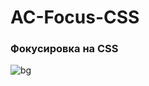 # AC-Focus-CSS

### Фокусировка на CSS
 
![bg](https://user-images.githubusercontent.com/56477695/147599487-aa2d51b0-755c-4316-abf7-53ad87af5416.png)
